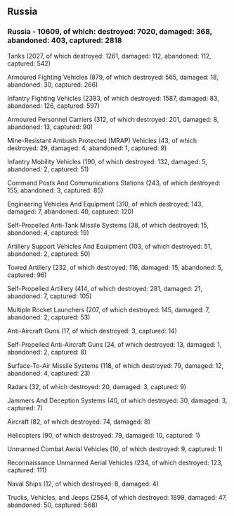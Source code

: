 
 
 ## Russia
 
 ### Russia - 10609, of which: destroyed: 7020, damaged: 368, abandoned: 403, captured: 2818

 

 

 Tanks (2027, of which destroyed: 1261, damaged: 112, abandoned: 112, captured: 542)

 Armoured Fighting Vehicles (879, of which destroyed: 565, damaged: 18, abandoned: 30, captured: 266)

 Infantry Fighting Vehicles (2393, of which destroyed: 1587, damaged: 83, abandoned: 126, captured: 597)

 Armoured Personnel Carriers (312, of which destroyed: 201, damaged: 8, abandoned: 13, captured: 90)

 Mine-Resistant Ambush Protected (MRAP) Vehicles (43, of which destroyed: 29, damaged: 4, abandoned: 1, captured: 9)

 Infantry Mobility Vehicles (190, of which destroyed: 132, damaged: 5, abandoned: 2, captured: 51)

 Command Posts And Communications Stations (243, of which destroyed: 155, abandoned: 3, captured: 85)

 Engineering Vehicles And Equipment (310, of which destroyed: 143, damaged: 7, abandoned: 40, captured: 120)

 Self-Propelled Anti-Tank Missile Systems (38, of which destroyed: 15, abandoned: 4, captured: 19)

 Artillery Support Vehicles And Equipment (103, of which destroyed: 51, abandoned: 2, captured: 50)

 Towed Artillery (232, of which destroyed: 116, damaged: 15, abandoned: 5, captured: 96)

 Self-Propelled Artillery (414, of which destroyed: 281, damaged: 21, abandoned: 7, captured: 105)

 Multiple Rocket Launchers (207, of which destroyed: 145, damaged: 7, abandoned: 2, captured: 53)

 Anti-Aircraft Guns (17, of which destroyed: 3, captured: 14)

 Self-Propelled Anti-Aircraft Guns (24, of which destroyed: 13, damaged: 1, abandoned: 2, captured: 8)

 Surface-To-Air Missile Systems (118, of which destroyed: 79, damaged: 12, abandoned: 4, captured: 23)

 Radars (32, of which destroyed: 20, damaged: 3, captured: 9)

 Jammers And Deception Systems (40, of which destroyed: 30, damaged: 3, captured: 7)

 Aircraft (82, of which destroyed: 74, damaged: 8)

 Helicopters (90, of which destroyed: 79, damaged: 10, captured: 1)

 Unmanned Combat Aerial Vehicles (10, of which destroyed: 9, captured: 1)

 Reconnaissance Unmanned Aerial Vehicles (234, of which destroyed: 123, captured: 111)

 Naval Ships (12, of which destroyed: 8, damaged: 4)

 Trucks, Vehicles, and Jeeps (2564, of which destroyed: 1899, damaged: 47, abandoned: 50, captured: 568)


